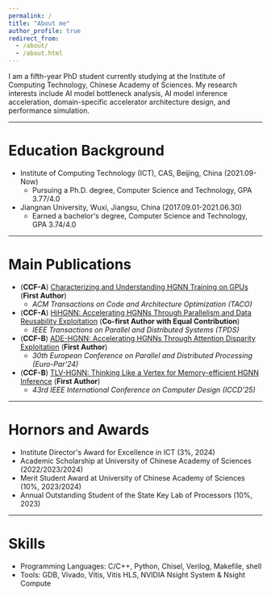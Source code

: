 ```yaml
---
permalink: /
title: "About me"
author_profile: true
redirect_from: 
  - /about/
  - /about.html
---
```


I am a fifth-year PhD student currently studying at the Institute of Computing Technology, Chinese Academy of Sciences. My research interests include AI model bottleneck analysis, AI model inference acceleration, domain-specific accelerator architecture design, and performance simulation.

-----

Education Background
=====
- Institute of Computing Technology (ICT), CAS, Beijing, China (2021.09-Now)
  - Pursuing a Ph.D. degree, Computer Science and Technology, GPA 3.77/4.0
- Jiangnan University, Wuxi, Jiangsu, China (2017.09.01-2021.06.30)
  - Earned a bachelor's degree, Computer Science and Technology, GPA 3.74/4.0

-----

Main Publications
=====
- (**CCF-A**) [Characterizing and Understanding HGNN Training on GPUs](https://dl.acm.org/doi/10.1145/3703356) (**First Author**)
  - *ACM Transactions on Code and Architecture Optimization (TACO)*
- (**CCF-A**) [HiHGNN: Accelerating HGNNs Through Parallelism and Data Reusability Exploitation](https://ieeexplore.ieee.org/document/10510500) (**Co-first Author with Equal Contribution**)
  - *IEEE Transactions on Parallel and Distributed Systems (TPDS)*
- (**CCF-B**) [ADE-HGNN: Accelerating HGNNs Through Attention Disparity Exploitation](https://link.springer.com/chapter/10.1007/978-3-031-69766-1_7) (**First Author**)
   - *30th European Conference on Parallel and Distributed Processing (Euro-Par'24)*
- (**CCF-B**) [TLV-HGNN: Thinking Like a Vertex for Memory-efficient HGNN Inference](https://arxiv.org/abs/2508.07796) (**First Author**)
   - *43rd IEEE International Conference on Computer Design (ICCD'25)* 

-----

Hornors and Awards
=====
- Institute Director's Award for Excellence in ICT (3%, 2024)
- Academic Scholarship at University of Chinese Academy of Sciences (2022/2023/2024)
- Merit Student Award at University of Chinese Academy of Sciences (10%, 2023/2024)
- Annual Outstanding Student of the State Key Lab of Processors (10%, 2023)

-----

Skills
=====
- Programming Languages: C/C++, Python, Chisel, Verilog, Makefile, shell
- Tools: GDB, Vivado, Vitis, Vitis HLS, NVIDIA Nsight System & Nsight Compute
